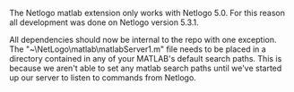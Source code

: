The Netlogo matlab extension only works with Netlogo 5.0. For this reason all development was done on Netlogo version 5.3.1.

All dependencies should now be internal to the repo with one exception. The "~\NetLogo\matlab\matlabServer1.m" file needs to be placed in a directory contained in any of your MATLAB's default search paths. This is because we aren't able to set any matlab search paths until we've started up our server to listen to commands from Netlogo.